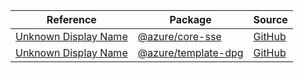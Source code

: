 | Reference | Package | Source |
|---|---|---|
|[Unknown Display Name](core-sse-readme.md)|[@azure/core-sse](https://www.npmjs.com/package/@azure/core-sse)|[GitHub](https://github.com/Azure/azure-sdk-for-js/blob/main/sdk/core/core-sse)|
|[Unknown Display Name](template-dpg-readme.md)|[@azure/template-dpg](https://www.npmjs.com/package/@azure/template-dpg)|[GitHub](https://github.com/Azure/azure-sdk-for-js/blob/main/sdk/template/template-dpg)|
